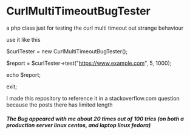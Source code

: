 # CurlMultiTimeoutBugTester


a php class just for testing the curl multi timeout out strange behaviour

use it like this

$curlTester = new CurlMultiTimeoutBugTester();

$report = $curlTester->test("https://www.example.com", 5, 1000);    

echo $report;

exit;

I made this repository to reference it in a stackoverflow.com question because the posts there has limited length



##### The Bug appeared with me about 20 times out of 100 tries (on both a production server linux centos, and laptop linux fedora)

